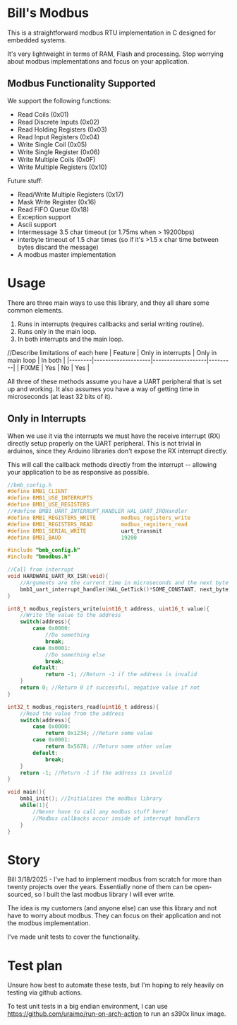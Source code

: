 # Bill's Modbus

This is a straightforward modbus RTU implementation in C designed for embedded systems.

It's very lightweight in terms of RAM, Flash and processing. Stop worrying about modbus implementations and focus on your application.

## Modbus Functionality Supported

We support the following functions:
* Read Coils (0x01)
* Read Discrete Inputs (0x02)
* Read Holding Registers (0x03)
* Read Input Registers (0x04)
* Write Single Coil (0x05)
* Write Single Register (0x06)
* Write Multiple Coils (0x0F)
* Write Multiple Registers (0x10)

Future stuff:
* Read/Write Multiple Registers (0x17)
* Mask Write Register (0x16)
* Read FIFO Queue (0x18)
* Exception support
* Ascii support
* Intermessage 3.5 char timeout (or 1.75ms when > 19200bps)
* interbyte timeout of 1.5 char times (so if it's >1.5 x char time between bytes discard the message)
* A modbus master implementation

# Usage
There are three main ways to use this library, and they all share some common elements.
1. Runs in interrupts (requires callbacks and serial writing routine).
2. Runs only in the main loop.
3. In both interrupts and the main loop.

//Describe limitations of each here
| Feature | Only in interrupts | Only in main loop | In both |
|--------|--------------------|-------------------|---------|
| FIXME  | Yes                | No                | Yes     |


All three of these methods assume you have a UART peripheral that is set up and working. 
It also assumes you have a way of getting time in microseconds (at least 32 bits of it). 

## Only in Interrupts
When we use it via the interrupts we must have the receive interrupt (RX) directly setup properly on the UART peripheral.
This is not trivial in arduinos, since they Arduino libraries don't expose the RX interrupt directly.

This will call the callback methods directly from the interrupt -- allowing your application to be as responsive as possible.
```c
//bmb_config.h
#define BMB1_CLIENT
#define BMB1_USE_INTERRUPTS
#define BMB1_USE_REGISTERS
//#define BMB1_UART_INTERRUPT_HANDLER HAL_UART_IRQHandler
#define BMB1_REGISTERS_WRITE        modbus_registers_write
#define BMB1_REGISTERS_READ         modbus_regsiters_read
#define BMB1_SERIAL_WRITE           uart_transmit
#define BMB1_BAUD                   19200
```

```c
#include "bmb_config.h"
#include "bmodbus.h"

//Call from interrupt
void HARDWARE_UART_RX_ISR(void){
    //Arguments are the current time in microseconds and the next byte received
    bmb1_uart_interrupt_handler(HAL_GetTick()*SOME_CONSTANT, next_byte);
}

int8_t modbus_registers_write(uint16_t address, uint16_t value){
    //Write the value to the address
    switch(address){
        case 0x0000:
            //Do something
            break;
        case 0x0001:
            //Do something else
            break;
        default:
            return -1; //Return -1 if the address is invalid
    }
    return 0; //Return 0 if successful, negative value if not
}

int32_t modbus_registers_read(uint16_t address){
    //Read the value from the address
    switch(address){
        case 0x0000:
            return 0x1234; //Return some value
        case 0x0001:
            return 0x5678; //Return some other value
        default:
            break;
    }
    return -1; //Return -1 if the address is invalid
}

void main(){
    bmb1_init(); //Initializes the modbus library
    while(1){
        //Never have to call any modbus stuff here!
        //Modbus callbacks occur inside of interrupt handlers
    }
}
```


# Story
Bill 3/18/2025 - I've had to implement modbus from scratch for more than twenty projects over the years. Essentially none of them can be open-sourced, so I built the last modbus library I will ever write.

The idea is my customers (and anyone else) can use this library and not have to worry about modbus.
They can focus on their application and not the modbus implementation.

I've made unit tests to cover the functionality.

# Test plan
Unsure how best to automate these tests, but I'm hoping to rely heavily on testing via github actions.

To test unit tests in a big endian environment, I can use https://github.com/uraimo/run-on-arch-action to run an s390x linux image.